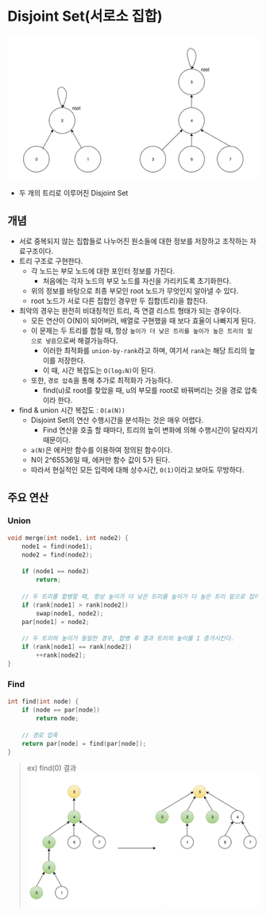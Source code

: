 # Disjoint Set(서로소 집합)
![](imgs/1.PNG)<br>
- 두 개의 트리로 이루어진 Disjoint Set

## 개념
- 서로 중복되지 않는 집합들로 나누어진 원소들에 대한 정보를 저장하고 조작하는 자료구조이다.
- 트리 구조로 구현한다.
	- 각 노드는 부모 노드에 대한 포인터 정보를 가진다.
		- 처음에는 각자 노드의 부모 노드를 자신을 가리키도록 초기화한다.
	- 위의 정보를 바탕으로 최종 부모인 root 노드가 무엇인지 알아낼 수 있다.
	- root 노드가 서로 다른 집합인 경우만 두 집합(트리)을 합친다.
- 최악의 경우는 완전히 비대칭적인 트리, 즉 연결 리스트 형태가 되는 경우이다.
	- 모든 연산이 O(N)이 되어버려, 배열로 구현했을 때 보다 효율이 나빠지게 된다.
	- 이 문제는 두 트리를 합칠 때, 항상 `높이가 더 낮은 트리를 높이가 높은 트리의 밑으로 넣음`으로써 해결가능하다.
		- 이러한 최적화를 `union-by-rank`라고 하며, 여기서 `rank`는 해당 트리의 높이를 저장한다.
		- 이 때, 시간 복잡도는 `O(log₂N)`이 된다.
	- 또한, `경로 압축`을 통해 추가로 최적화가 가능하다.
		- find(u)로 root를 찾았을 때, u의 부모를 root로 바꿔버리는 것을 경로 압축이라 한다.
- find & union 시간 복잡도 : `O(a(N))`
	- Disjoint Set의 연산 수행시간을 분석하는 것은 매우 어렵다.
		- Find 연산을 호출 할 때마다, 트리의 높이 변화에 의해 수행시간이 달라지기 때문이다.
	- `a(N)`은 에커만 함수를 이용하여 정의된 함수이다.
	- N이 2^65536일 때, 에커만 함수 값이 5가 된다.
	- 따라서 현실적인 모든 입력에 대해 상수시간, `O(1)`이라고 보아도 무방하다.

## 주요 연산
### Union
```c++
void merge(int node1, int node2) {
	node1 = find(node1);
	node2 = find(node2);

	if (node1 == node2)
		return;

	// 두 트리를 합병할 때, 항상 높이가 더 낮은 트리를 높이가 더 높은 트리 밑으로 집어넣는다.
	if (rank[node1] > rank[node2])
		swap(node1, node2);
	par[node1] = node2;

	// 두 트리의 높이가 동일한 경우, 합병 후 결과 트리의 높이를 1 증가시킨다.
	if (rank[node1] == rank[node2])
		++rank[node2];
}
```
### Find
```c++
int find(int node) {
	if (node == par[node])
		return node;

	// 경로 압축
	return par[node] = find(par[node]);
}
```
> ex) find(0) 결과<br>
![](imgs/2.PNG)
